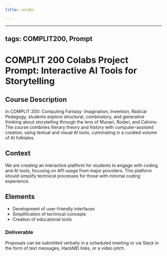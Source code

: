 ```yaml
---
title: colabs

---
```


---
tags: COMPLIT200, Prompt
---

# COMPLIT 200 Colabs Project Prompt: Interactive AI Tools for Storytelling

## Course Description
In COMPLIT 200: Computing Fantasy: Imagination, Invention, Radical Pedagogy, students explore structural, combinatory, and generative thinking about storytelling through the lens of Munari, Rodari, and Calvino. The course combines literary theory and history with computer-assisted creation, using textual and visual AI tools, culminating in a curated volume of AI folktales.

## Context
We are creating an interactive platform for students to engage with coding and AI tools, focusing on API usage from major providers. This platform should simplify technical processes for those with minimal coding experience.

## Elements
- Development of user-friendly interfaces
- Simplification of technical concepts
- Creation of educational tools

### Deliverable
Proposals can be submitted verbally in a scheduled meeting or via Slack in the form of text messages, HackMD links, or a video pitch.
